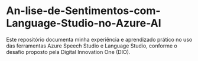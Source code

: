 # An-lise-de-Sentimentos-com-Language-Studio-no-Azure-AI
Este repositório documenta minha experiência e aprendizado prático no uso das ferramentas Azure Speech Studio e Language Studio, conforme o desafio proposto pela Digital Innovation One (DIO).
